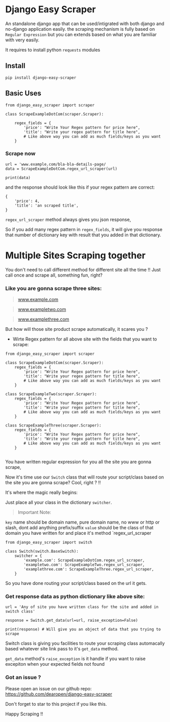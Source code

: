 # Django Easy Scraper

An standalone django app that can be used/intigrated with both django and no-django application easily. the scraping mechanism is fully based on `Regular Expression` but you can extends based on what you are familiar with very easily.

It requires to install python `requests` modules


## Install

`pip install django-easy-scraper`

## Basic Uses

```
from django_easy_scraper import scraper

class ScrapeExampleDotCom(scraper.Scraper):

    regex_fields = {
        'price': "Write Your Regex pattern for price here",
        'title': "Write your regex pattern for title here",
        # Like above way you can add as much fields/keys as you want
    }

```

### Scrape now
```
url = 'www.example.com/bla-bla-details-page/
data = ScrapeExampleDotCom.regex_url_scraper(url)

print(data)
```
and the response should look like this if your regex pattern are correct:
```
{
    'price': 4,
    'title': 'an scraped title',
}
```

`regex_url_scraper` method always gives you json response,

So if you add many regex pattern in `regex_fields`, it will give you response that number of dictionary key with result that you added in that dictionary.


# Multiple Sites Scraping together

You don't need to call different method for different site all the time !! Just call once and scrape all, something fun, right?

### Like you are gonna scrape three sites:
> www.example.com

> www.exampletwo.com

> www.examplethree.com



But how will those site product scrape automatically, it scares you ? 

- Wirte Regex pattern for all above site with the fields that you want to scrape:


```
from django_easy_scraper import scraper

class ScrapeExampleDotCom(scraper.Scraper):
    regex_fields = {
        'price': "Write Your Regex pattern for price here",
        'title': "Write your regex pattern for title here",
        # Like above way you can add as much fields/keys as you want
    }

class ScrapeExampleTwo(scraper.Scraper):
    regex_fields = {
        'price': "Write Your Regex pattern for price here",
        'title': "Write your regex pattern for title here",
        # Like above way you can add as much fields/keys as you want
    }

class ScrapeExampleThree(scraper.Scraper):
    regex_fields = {
        'price': "Write Your Regex pattern for price here",
        'title': "Write your regex pattern for title here",
        # Like above way you can add as much fields/keys as you want
    }


```


You have written regular expression for you all the site you are gonna scrape,

Now it's time use our `Switch` class that will route your script/class based on the site you are gonna scrape? Cool, right ? !!

It's where the magic really begins:

Just place all your class in the dictionary `switcher`.


> Important Note:

`key` name should be domain name, pure domain name, no www or http or slash, dont add anything prefix/suffix
`value` should be the class of that domain you have written for and place it's method `regex_url_scraper

```
from django_easy_scraper import switch

class Switch(switch.BaseSwitch):
    switcher = {
        'example.com': ScrapeExampleDotCom.regex_url_scraper,
        'exampletwo.com': ScrapeExampleTwo.regex_url_scraper,
        'examplethree.com': ScrapeExampleThree.regex_url_scraper,
    }

```

So you have done routing your script/class based on the url it gets.

### Get response data as python dictionary like above site:

```
url = 'Any of site you have written class for the site and added in switch class'

response = Switch.get_data(url=url, raise_exception=False)

print(response) # Will give you an object of data that you trying to scrape

```

Switch class is giving you facilities to route your scraping class automacally based whatever site link pass to it's `get_data` method.

`get_data` method's `raise_exception` is it handle if you want to raise excepiton when your expected fields not found


### Got an issue ?
Please open an issue on our github repo: https://github.com/dearopen/django-easy-scraper

Don't forget to star to this project if you like this.

Happy Scraping !!